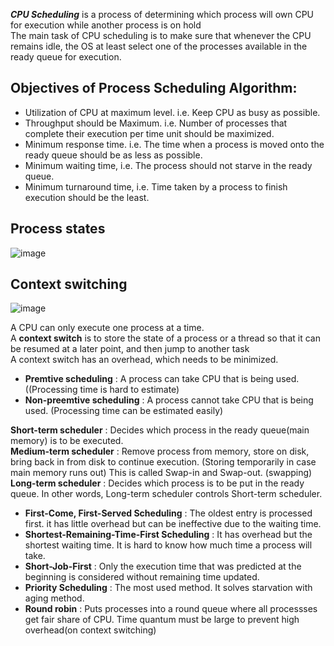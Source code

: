 ***CPU Scheduling*** is a process of determining which process will own CPU for execution while another process is on hold<br>
The main task of CPU scheduling is to make sure that whenever the CPU remains idle, the OS at least select one of the processes available in the ready queue 
for execution.<br>

## Objectives of Process Scheduling Algorithm:
* Utilization of CPU at maximum level. i.e. Keep CPU as busy as possible.
* Throughput should be Maximum. i.e. Number of processes that complete their execution per time unit should be maximized.
* Minimum response time. i.e. The time when a process is moved onto the ready queue should be as less as possible.
* Minimum waiting time, i.e. The process should not starve in the ready queue.
* Minimum turnaround time, i.e. Time taken by a process to finish execution should be the least.

## Process states
![image](https://user-images.githubusercontent.com/67142421/177235984-3a7a2698-c758-4fef-93b2-da6b516b13bd.png)

## Context switching
![image](https://user-images.githubusercontent.com/67142421/177234829-9c080823-63e8-450f-b758-74b1e8b9ee29.png)

A CPU can only execute one process at a time.<br>
A **context switch** is to store the state of a process or a thread so that it can be resumed at a later point, and then jump to another task<br>
A context switch has an overhead, which needs to be minimized.

* **Premtive scheduling** : A process can take CPU that is being used. ((Processing time is hard to estimate)
* **Non-preemtive scheduling** : A process cannot take CPU that is being used. (Processing time can be estimated easily)

**Short-term scheduler** : Decides which process in the ready queue(main memory) is to be executed.<br>
**Medium-term scheduler** : Remove process from memory, store on disk, bring back in from disk to continue execution. (Storing temporarily in case main memory runs out)
	This is called Swap-in and Swap-out. (swapping)<br>
**Long-term scheduler** : Decides which process is to be put in the ready queue. In other words, Long-term scheduler controls Short-term scheduler.<br>

* **First-Come, First-Served Scheduling** : The oldest entry is processed first. it has little overhead but can be ineffective due to the waiting time.
* **Shortest-Remaining-Time-First Scheduling** : It has overhead but the shortest waiting time. It is hard to know how much time a process will take.
* **Short-Job-First** : Only the execution time that was predicted at the beginning is considered without remaining time updated.
* **Priority Scheduling** : The most used method. It solves starvation with aging method.
* **Round robin** : Puts processes into a round queue where all processses get fair share of CPU. Time quantum must be large to prevent high overhead(on context switching)
